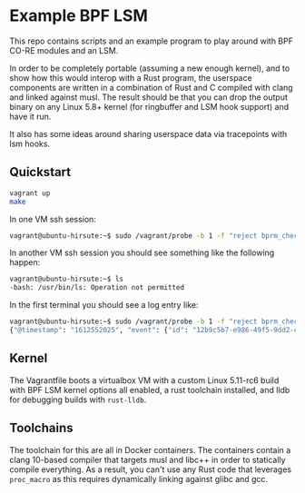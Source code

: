 # Example BPF LSM

This repo contains scripts and an example program to play around with BPF CO-RE modules and an LSM.

In order to be completely portable (assuming a new enough kernel), and to show how this would interop with a Rust program, the userspace components are written in a combination of Rust and C compiled with clang and linked against musl. The result should be that you can drop the output binary on any Linux 5.8+ kernel (for ringbuffer and LSM hook support) and have it run.

It also has some ideas around sharing userspace data via tracepoints with lsm hooks.

## Quickstart

```bash
vagrant up
make
```

In one VM ssh session:

```bash
vagrant@ubuntu-hirsute:~$ sudo /vagrant/probe -b 1 -f "reject bprm_check_security when user.id == 1000"
```

In another VM ssh session you should see something like the following happen:

```bash
vagrant@ubuntu-hirsute:~$ ls
-bash: /usr/bin/ls: Operation not permitted
```

In the first terminal you should see a log entry like:

```bash
vagrant@ubuntu-hirsute:~$ sudo /vagrant/probe -b 1 -f "reject bprm_check_security when user.id == 1000"
{"@timestamp": "1612552025", "event": {"id": "12b9c5b7-e986-49f5-9dd2-cc0251559d94", "kind": "event", "category": "process", "action": "execution-denied", "type": "start", "module": "bpf-lsm", "provider": "bprm-check-security", "sequence": "0"}, "host": {"hostname": "ubuntu-hirsute", "ip": ["10.0.2.15", "fe80::45:b3ff:fe9e:e735"], "mac": ["02:45:b3:9e:e7:35"], "uptime": "81899", "os": {"type": "linux", "name": "Ubuntu", "kernel": "5.11.0-rc6-bpf-lsm"}}, "process": {"pid": 75400, "entity_id": "5b1d0ecea9280ccdf31148bf8fd308c78e5e8e51948adf4488f45fa788ddcc17", "name": "ls", "ppid": 75354, "executable": "/usr/bin/ls", "args_count": "2", "start": "1612552025", "thread.id": "75400", "command_line": "ls --color=auto", "args": ["ls", "--color=auto"], "parent": {"pid": 75354, "entity_id": "58ec13c79f81dde2f38b25a442cedec7c25d001003c5839df5d72c341f21f092", "name": "bash", "ppid": 75353, "start": "1612552005", "thread.id": "75354"}}, "user": {"id": "1000", "name": "vagrant", "group": {"id": "1000", "name": "vagrant"}, "effective": {"id": "1000", "name": "vagrant", "group": {"id": "1000", "name": "vagrant"}}}}
```

## Kernel

The Vagrantfile boots a virtualbox VM with a custom Linux 5.11-rc6 build with BPF LSM kernel options
all enabled, a rust toolchain installed, and lldb for debugging builds with `rust-lldb`.

## Toolchains

The toolchain for this are all in Docker containers. The containers contain a clang 10-based compiler
that targets musl and libc++ in order to statically compile everything. As a result, you can't use any
Rust code that leverages `proc_macro` as this requires dynamically linking against glibc and gcc.
